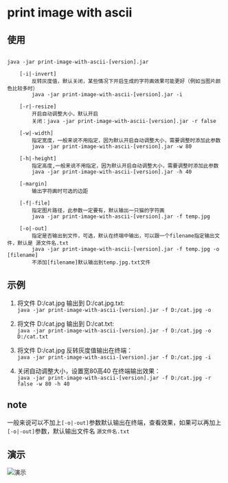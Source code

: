 # print image with ascii

## 使用

```

java -jar print-image-with-ascii-[version].jar

    [-i|-invert]
        反转灰度值，默认关闭，某些情况下开启生成的字符画效果可能更好（例如当图片颜色比较多时）
        java -jar print-image-with-ascii-[version].jar -i

    [-r|-resize]
        开启自动调整大小，默认开启
        关闭：java -jar print-image-with-ascii-[version].jar -r false

    [-w|-width]
        指定宽度，一般来说不用指定，因为默认开启自动调整大小，需要调整时添加此参数
        java -jar print-image-with-ascii-[version].jar -w 80

    [-h|-height]
        指定高度,一般来说不用指定，因为默认开启自动调整大小，需要调整时添加此参数
        java -jar print-image-with-ascii-[version].jar -h 40

    [-margin]
        输出字符画时可选的边距

    [-f|-file]
        指定图片路径，此参数一定要有，默认输出一只猫的字符画
        java -jar print-image-with-ascii-[version].jar -f temp.jpg

    [-o|-out]
        指定是否输出到文件，可选，默认在终端中输出，可以跟一个filename指定输出文件，默认是 源文件名.txt
        java -jar print-image-with-ascii-[version].jar -f temp.jpg -o [filename]
        不添加[filename]默认输出到temp.jpg.txt文件

```
## 示例
1. 将文件 D:/cat.jpg 输出到 D:/cat.jpg.txt:  
`java -jar print-image-with-ascii-[version].jar -f D:/cat.jpg -o`

2. 将文件 D:/cat.jpg 输出到 D:/cat.txt:  
`java -jar print-image-with-ascii-[version].jar -f D:/cat.jpg -o D:/cat.txt`

3. 将文件 D:/cat.jpg 反转灰度值输出在终端：  
`java -jar print-image-with-ascii-[version].jar -f D:/cat.jpg -i`

4. 关闭自动调整大小，设置宽80高40 在终端输出效果：  
`java -jar print-image-with-ascii-[version].jar -f D:/cat.jpg -r false -w 80 -h 40`

## note
一般来说可以不加上`[-o|-out]`参数默认输出在终端，查看效果，如果可以再加上`[-o|-out]`参数，默认输出文件名 `源文件名.txt`

## 演示
![演示][1]






[1]: https://github.com/Leisureee/print-image-with-ascii/blob/master/2019-12-24-22-18-14.gif